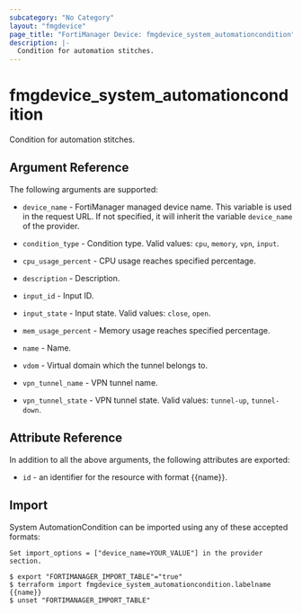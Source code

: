 ```yaml
---
subcategory: "No Category"
layout: "fmgdevice"
page_title: "FortiManager Device: fmgdevice_system_automationcondition"
description: |-
  Condition for automation stitches.
---
```


# fmgdevice_system_automationcondition
Condition for automation stitches.

## Argument Reference


The following arguments are supported:

* `device_name` - FortiManager managed device name. This variable is used in the request URL. If not specified, it will inherit the variable `device_name` of the provider.

* `condition_type` - Condition type. Valid values: `cpu`, `memory`, `vpn`, `input`.

* `cpu_usage_percent` - CPU usage reaches specified percentage.
* `description` - Description.
* `input_id` - Input ID.
* `input_state` - Input state. Valid values: `close`, `open`.

* `mem_usage_percent` - Memory usage reaches specified percentage.
* `name` - Name.
* `vdom` - Virtual domain which the tunnel belongs to.
* `vpn_tunnel_name` - VPN tunnel name.
* `vpn_tunnel_state` - VPN tunnel state. Valid values: `tunnel-up`, `tunnel-down`.



## Attribute Reference

In addition to all the above arguments, the following attributes are exported:
* `id` - an identifier for the resource with format {{name}}.

## Import

System AutomationCondition can be imported using any of these accepted formats:
```
Set import_options = ["device_name=YOUR_VALUE"] in the provider section.

$ export "FORTIMANAGER_IMPORT_TABLE"="true"
$ terraform import fmgdevice_system_automationcondition.labelname {{name}}
$ unset "FORTIMANAGER_IMPORT_TABLE"
```

